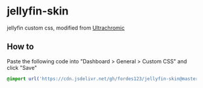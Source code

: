 # jellyfin-skin

jellyfin custom css, modified from [Ultrachromic](https://github.com/CTalvio/Ultrachromic)

## How to

Paste the following code into "Dashboard > General > Custom CSS" and click "Save"

```css
@import url('https://cdn.jsdelivr.net/gh/fordes123/jellyfin-skin@master/style.min.css');
```
